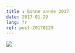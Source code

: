 ```yaml
---
title : Bonne année 2017
date: 2017-01-29
lang: fr
ref: post-20170129
---
```

<img src="{{ site.baseurl }}/assets/img/Geotrek-voeux-2017.jpg">
